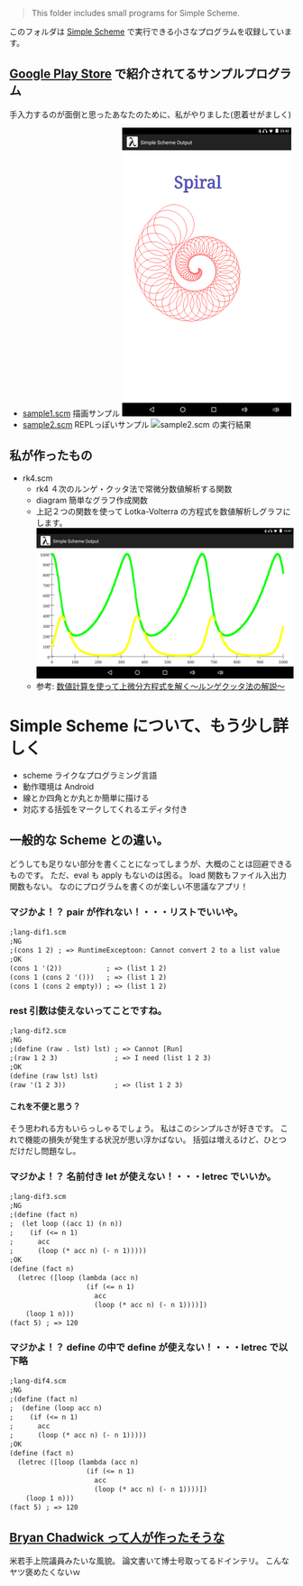 ﻿> This folder includes small programs for Simple Scheme.

このフォルダは [Simple Scheme](http://bryanchadwick.com/simplescheme/) で実行できる小さなプログラムを収録しています。
## [Google Play Store](https://play.google.com/store/apps/details?id=chadwick.apps.simplescheme) で紹介されてるサンプルプログラム
手入力するのが面倒と思ったあなたのために、私がやりました(恩着せがましく)
- [sample1.scm](about-simple-scheme/sample1.scm) 描画サンプル
	<!-- ![sample1.scm の実行結果](about-simple-scheme/sample1.png =300x512) -->
	<img alt="sample1.scm の実行結果" src="about-simple-scheme/sample1.png" width="300" height="512">
- [sample2.scm](about-simple-scheme/sample2.scm) REPLっぽいサンプル
	![sample2.scm の実行結果](about-simple-scheme/sample2.png)
## 私が作ったもの
- rk4.scm
	- rk4 ４次のルンゲ・クッタ法で常微分数値解析する関数
	- diagram 簡単なグラフ作成関数
	- 上記２つの関数を使って Lotka-Volterra の方程式を数値解析しグラフにします。
	![例](diagram.png)
	- 参考: [数値計算を使って上微分方程式を解く〜ルンゲクッタ法の解説〜](http://shimaphoto03.com/science/rk-method/)
<!---
- my.scm ときどき引数の順番を変えたいと思うことありません？
	- my-foldl (foldl f ini lst) を (my-foldl ini lst f) に変えただけのマクロ
		- Haskell の foldl は左結合関数を前提としていますが、Simple Scheme の foldl は右結合関数を前提とした仕様のようです。
		- SRFI-1 の fold はリスト引数を複数個扱える、つまり、(fold <関数> <初期値> <リスト1> <リスト2> ...) できるが、Simple Scheme の foldl はリストを１つしか扱えません。
		- SRFI-1 の reduce は初期値が空リストのとき空リストとリストの最初の要素を引数にした関数実行を省略するが、Simple Scheme の foldl は省略しません。
	- my-map (map f lst) を (my-map lst f) に変えただけのマクロ
-->
# Simple Scheme について、もう少し詳しく
- scheme ライクなプログラミング言語
- 動作環境は Android
- 線とか四角とか丸とか簡単に描ける
- 対応する括弧をマークしてくれるエディタ付き
## 一般的な Scheme との違い。
どうしても足りない部分を書くことになってしまうが、大概のことは回避できるものです。
ただ、eval も apply もないのは困る。
load 関数もファイル入出力関数もない。
なのにプログラムを書くのが楽しい不思議なアプリ！
### マジかよ！？ pair が作れない！・・・リストでいいや。
```
;lang-dif1.scm
;NG
;(cons 1 2) ; => RuntimeExceptoon: Cannot convert 2 to a list value
;OK
(cons 1 '(2))           ; => (list 1 2)
(cons 1 (cons 2 '()))   ; => (list 1 2)
(cons 1 (cons 2 empty)) ; => (list 1 2)
```
### rest 引数は使えないってことですね。
```
;lang-dif2.scm
;NG
;(define (raw . lst) lst) ; => Cannot [Run]
;(raw 1 2 3)              ; => I need (list 1 2 3)
;OK
(define (raw lst) lst)
(raw '(1 2 3))            ; => (list 1 2 3)
```
#### これを不便と思う？
そう思われる方もいらっしゃるでしょう。
私はこのシンプルさが好きです。
これで機能の損失が発生する状況が思い浮かばない。
括弧は増えるけど、ひとつだけだし問題なし。
### マジかよ！？ 名前付き let が使えない！・・・letrec でいいか。
```
;lang-dif3.scm
;NG
;(define (fact n)
;  (let loop ((acc 1) (n n))
;    (if (<= n 1)
;      acc
;      (loop (* acc n) (- n 1)))))
;OK
(define (fact n)
  (letrec ([loop (lambda (acc n)
                   (if (<= n 1)
                     acc
                     (loop (* acc n) (- n 1))))])
    (loop 1 n)))
(fact 5) ; => 120
```
### マジかよ！？ define の中で define が使えない！・・・letrec で以下略
```
;lang-dif4.scm
;NG
;(define (fact n)
;  (define (loop acc n)
;    (if (<= n 1)
;      acc
;      (loop (* acc n) (- n 1)))))
;OK
(define (fact n)
  (letrec ([loop (lambda (acc n)
                   (if (<= n 1)
                     acc
                     (loop (* acc n) (- n 1))))])
    (loop 1 n)))
(fact 5) ; => 120
```
## [Bryan Chadwick って人が作ったそうな](http://bryanchadwick.com)
米若手上院議員みたいな風貌。
論文書いて博士号取ってるドインテリ。
こんなヤツ褒めたくないｗ


